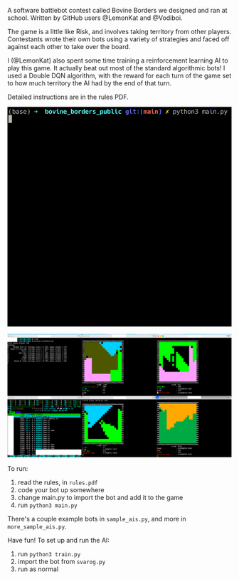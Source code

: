 A software battlebot contest called Bovine Borders we designed and ran at school. Written by GitHub users @LemonKat and @Vodiboi.

The game is a little like Risk, and involves taking territory from other players. Contestants wrote their own bots using a variety of strategies and faced off against each other to take over the board.

I (@LemonKat) also spent some time training a reinforcement learning AI to play this game. It actually beat out most of the standard algorithmic bots! I used a Double DQN algorithm, with the reward for each turn of the game set to how much territory the AI had by the end of that turn.

Detailed instructions are in the rules PDF.

![game video](images/example_game_2.gif)

![game screenshot](images/screenshot1.png)

To run:
1. read the rules, in `rules.pdf`
2. code your bot up somewhere
3. change main.py to import the bot and add it to the game
4. run `python3 main.py`

There's a couple example bots in `sample_ais.py`, and more in `more_sample_ais.py`.

Have fun!
To set up and run the AI:
1. run `python3 train.py`
2. import the bot from `svarog.py`
3. run as normal